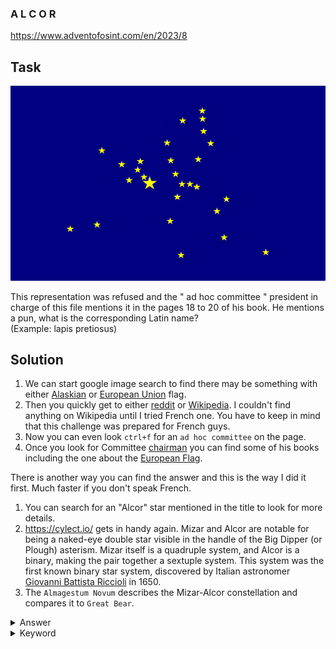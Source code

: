 ### A L C O R

https://www.adventofosint.com/en/2023/8

## Task

![Stars](assets/photo8.jpg)  

This representation was refused and the " ad hoc committee " president in charge of this file mentions it in the pages 18 to 20 of his book.
He mentions a pun, what is the corresponding Latin name?  
(Example: lapis pretiosus)  

## Solution

1. We can start google image search to find there may be something with either [Alaskian](https://en.wikipedia.org/wiki/Flag_of_Alaska) or [European Union](https://commons.wikimedia.org/wiki/File:Old_eu_flag_6.png) flag.
2. Then you quickly get to either [reddit](https://www.reddit.com/r/vexillologycirclejerk/comments/pj3mfe/flag_of_alaska_but_ursa_major_is_actually_complete/) or [Wikipedia](https://fr.wikipedia.org/wiki/Drapeau_europ%C3%A9en). I couldn't find anything on Wikipedia until I tried French one. You have to keep in mind that this challenge was prepared for French guys.
3. Now you can even look `ctrl+f` for an `ad hoc committee` on the page.
4. Once you look for Committee [chairman](https://fr.wikipedia.org/wiki/Robert_Bichet) you can find some of his books including the one about the [European Flag](https://www.cvce.eu/en/obj/the_european_flag_by_robert_bichet_1985-en-87d0bdab-4bf1-495a-8209-2de3a024d030.html).  

There is another way you can find the answer and this is the way I did it first. Much faster if you don't speak French.
1. You can search for an "Alcor" star mentioned in the title to look for more details.  
2. https://cylect.io/ gets in handy again. Mizar and Alcor are notable for being a naked-eye double star visible in the handle of the Big Dipper (or Plough) asterism. Mizar itself is a quadruple system, and Alcor is a binary, making the pair together a sextuple system. This system was the first known binary star system, discovered by Italian astronomer [Giovanni Battista Riccioli](https://pl.wikipedia.org/wiki/Giovanni_Battista_Riccioli) in 1650.  
3. The `Almagestum Novum` describes the Mizar-Alcor constellation and compares it to `Great Bear`.  

<details><summary>Answer</summary>Ursa Maior</details>

<details><summary>Keyword</summary>Princesse du rire</details>